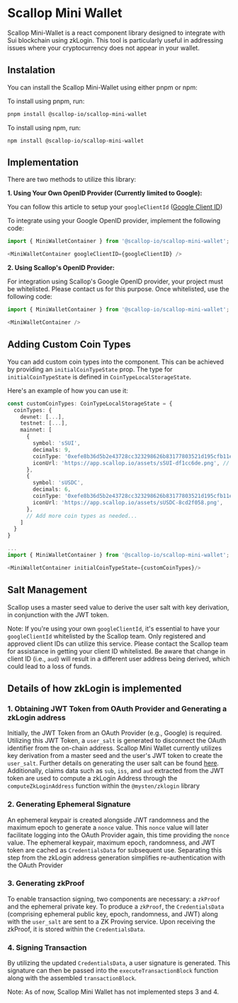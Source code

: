 # Scallop Mini Wallet

Scallop Mini-Wallet is a react component library designed to integrate with Sui blockchain using zkLogin. This tool is particularly useful in addressing issues where your cryptocurrency does not appear in your wallet.

## Instalation

You can install the Scallop Mini-Wallet using either pnpm or npm:

To install using pnpm, run:

```bash
pnpm install @scallop-io/scallop-mini-wallet
```

To install using npm, run:

```
npm install @scallop-io/scallop-mini-wallet
```

## Implementation

There are two methods to utilize this library:

**1. Using Your Own OpenID Provider (Currently limited to Google):**

You can follow this article to setup your `googleClientId` ([Google Client ID](https://docs.sui.io/concepts/cryptography/zklogin#google))

To integrate using your Google OpenID provider, implement the following code:

```ts
import { MiniWalletContainer } from '@scallop-io/scallop-mini-wallet';

<MiniWalletContainer googleClientID={googleClientID} />
```

**2. Using Scallop's OpenID Provider:**

For integration using Scallop's Google OpenID provider, your project must be whitelisted. Please contact us for this purpose. Once whitelisted, use the following code:

```ts
import { MiniWalletContainer } from '@scallop-io/scallop-mini-wallet';

<MiniWalletContainer />
```

## Adding Custom Coin Types

You can add custom coin types into the component. This can be achieved by providing an `initialCoinTypeState` prop. The type for `initialCoinTypeState` is defined in `CoinTypeLocalStorageState`.

Here's an example of how you can use it:

```ts
const customCoinTypes: CoinTypeLocalStorageState = {
  coinTypes: {
    devnet: [...],
    testnet: [...],
    mainnet: [
      {
        symbol: 'sSUI',
        decimals: 9,
        coinType: '0xefe8b36d5b2e43728cc323298626b83177803521d195cfb11e15b910e892fddf::reserve::MarketCoin<0x0000000000000000000000000000000000000000000000000000000000000002::sui::SUI>',
        iconUrl: 'https://app.scallop.io/assets/sSUI-df1cc6de.png', // You can provide a URL or a base64 string
      },
      {
        symbol: 'sUSDC',
        decimals: 6,
        coinType: '0xefe8b36d5b2e43728cc323298626b83177803521d195cfb11e15b910e892fddf::reserve::MarketCoin<0x5d4b302506645c37ff133b98c4b50a5ae14841659738d6d733d59d0d217a93bf::coin::COIN>',
        iconUrl: 'https://app.scallop.io/assets/sUSDC-8cd2f058.png',
      },
      // Add more coin types as needed...
    ]
  }
}

...
import { MiniWalletContainer } from '@scallop-io/scallop-mini-wallet';

<MiniWalletContainer initialCoinTypeState={customCoinTypes}/>
```

## Salt Management

Scallop uses a master seed value to derive the user salt with key derivation, in conjunction with the JWT token.

Note: If you're using your own `googleClientId`, it's essential to have your `googleClientId` whitelisted by the Scallop team. Only registered and approved client IDs can utilize this service. Please contact the Scallop team for assistance in getting your client ID whitelisted. Be aware that change in client ID (i.e., `aud`) will result in a different user address being derived, which could lead to a loss of funds.

## Details of how zkLogin is implemented

### 1. Obtaining JWT Token from OAuth Provider and Generating a zkLogin address
Initially, the JWT Token from an OAuth Provider (e.g., Google) is required. Utilizing this JWT Token, a `user_salt` is generated to disconnect the OAuth identifier from the on-chain address. Scallop Mini Wallet currently utilizes key derivation from a master seed and the user's JWT token to create the `user_salt`. Further details on generating the user salt can be found [here](https://docs.sui.io/concepts/cryptography/zklogin#user-salt-management). Additionally, claims data such as `sub`, `iss`, and `aud` extracted from the JWT token are used to compute a zkLogin Address through the `computeZkLoginAddress` function within the `@mysten/zklogin` library

### 2. Generating Ephemeral Signature
An ephemeral keypair is created alongside JWT randomness and the maximum epoch to generate a `nonce` value. This `nonce` value will later facilitate logging into the OAuth Provider again, this time providing the `nonce` value. The ephemeral keypair, maximum epoch, randomness, and JWT token are cached as `CredentialsData` for subsequent use. Separating this step from the zkLogin address generation simplifies re-authentication with the OAuth Provider

### 3. Generating zkProof
To enable transaction signing, two components are necessary: a `zkProof` and the ephemeral private key. To produce a `zkProof`, the `CredentialsData` (comprising ephemeral public key, epoch, randomness, and JWT) along with the `user_salt` are sent to a ZK Proving service. Upon receiving the zkProof, it is stored within the `CredentialsData`.

### 4. Signing Transaction
By utilizing the updated `CredentialsData`, a user signature is generated. This signature can then be passed into the `executeTransactionBlock` function along with the assembled `transactionBlock`.

Note: As of now, Scallop Mini Wallet has not implemented steps 3 and 4.
